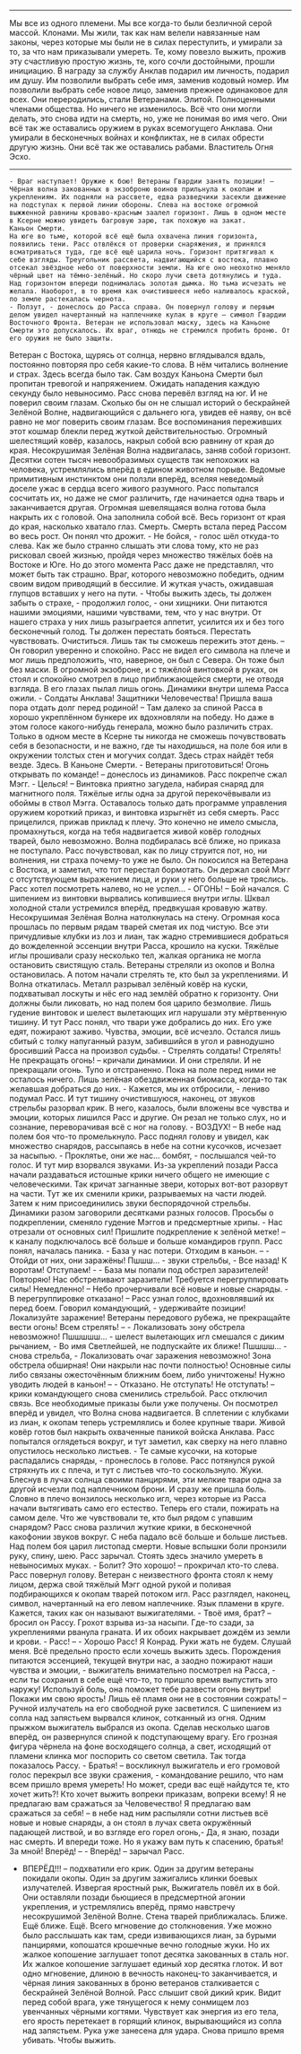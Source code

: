***
Мы все из одного племени. Мы все когда-то были безличной серой массой. Клонами. Мы жили, так как нам велели навязанные нам законы, через которые мы были не в силах переступить, и умирали за то, за что нам приказывали умереть. Те, кому повезло выжить, прожив эту счастливую простую жизнь, те, кого сочли достойными, прошли инициацию. В награду за службу Анклав подарил им личность, подарил им душу. Им позволили выбрать себе имя, заменив кодовый номер. Им позволили выбрать себе новое лицо, заменив прежнее одинаковое для всех. Они переродились, стали Ветеранами. Элитой. Полноценными членами общества. Но ничего не изменилось. Всё что они могли делать, это снова идти на смерть, но, уже не понимая во имя чего. Они всё так же оставались оружием в руках всемогущего Анклава. Они умирали в бесконечных войнах и конфликтах, не в силах обрести другую жизнь. Они всё так же оставались рабами.
Властитель Огня Эсхо.
***
	- Враг наступает! Оружие к бою! Ветераны Гвардии занять позиции! – 
	Чёрная волна закованных в экзоброню воинов прильнула к окопам и укреплениям. Их подняли на рассвете, едва разведчики засекли движение на подступах к первой линии обороны. Слева на востоке огромной выжженной равнины кроваво-красным заалел горизонт. Лишь в одном месте в Ксерне можно увидеть багровую зарю, так похожую на закат.
	Каньон Смерти.
	На юге во тьме, которой всё ещё была охвачена линия горизонта, появились тени. Расс отвлёкся от проверки снаряжения, и принялся всматриваться туда, где всё ещё царила ночь. Горизонт притягивал к себе взгляды. Треугольник рассвета, надвигающийся с востока, плавно отсекал звёздное небо от поверхности земли. На юге оно неохотно меняло чёрный цвет на тёмно-зелёный. Но скоро лучи света дотянулись и туда. Над горизонтом впереди поднималась золотая дымка. Но тьма исчезать не желала. Наоборот, в то время как очистившееся небо наливалось краской, по земле растекалась чернота.
	- Ползут, - донеслось до Расса справа. Он повернул голову и первым делом увидел начертанный на наплечнике кулак в круге – символ Гвардии Восточного Фронта. Ветеран не использовал маску, здесь на Каньоне Смерти это допускалось. Их враг, отнюдь не стремился пробить броню. От его оружия не было защиты. 
Ветеран  с Востока, щурясь от солнца, нервно вглядывался вдаль, постоянно повторяя про себя какие-то слова. В нём читались волнение и страх. Здесь всегда было так. Сам воздух Каньона Смерти был пропитан тревогой и напряжением. Ожидать нападения каждую секунду было невыносимо. 
Расс снова перевёл взгляд на юг. 
И не поверил своим глазам. Сколько бы он не слышал историй о бескрайней Зелёной Волне, надвигающийся с дальнего юга, увидев её наяву, он всё равно не мог поверить своим глазам. Все воспоминания переживших этот кошмар блекли перед жуткой действительностью.
Огромный шелестящий ковёр, казалось, накрыл собой всю равнину от края до края.
Несокрушимая Зелёная Волна надвигалась, заняв собой горизонт. Десятки сотен тысяч невообразимых существ так непохожих на человека, устремлялись вперёд в едином животном порыве. Ведомые примитивным инстинктом они ползли вперёд, вселяя неведомый доселе ужас в сердца всего живого разумного. Расс попытался сосчитать их, но даже не смог различить, где начинается одна тварь и заканчивается другая. Огромная шевелящаяся волна готова была накрыть их с головой. Она заполнила собой всё. Весь горизонт от края до края, насколько хватало глаз. Смерть. Смерть встала перед Рассом во весь рост.
	Он понял что дрожит.
	- Не бойся, - голос шёл откуда-то слева.
	Как же было странно слышать эти слова тому, кто не раз рисковал своей жизнью, пройдя через множество тяжёлых боёв на Востоке и Юге. Но до этого момента Расс даже не представлял, что может быть так страшно. Враг, которого невозможно победить, одним своим видом приводящий в бессилие. И жуткая участь, ожидавшая глупцов вставших у него на пути.
	- Чтобы выжить здесь, ты должен забыть о страхе, - продолжил голос, - они хищники. Они питаются нашими эмоциями, нашими чувствами, тем, что у нас внутри. От нашего страха у них лишь разыграется аппетит, усилится их и без того бесконечный голод. Ты должен перестать бояться. Перестать чувствовать. Очиститься. Лишь так ты сможешь пережить этот день. –
	  Он говорил уверенно и спокойно. Расс не видел его символа на плече и мог лишь предположить, что, наверное, он был с Севера. Он тоже был без маски. В огромной экзоброне, и с тяжёлой винтовкой в руках, он стоял и спокойно смотрел в лицо приближающейся смерти, не отводя взгляда. В его глазах пылал лишь огонь.
	Динамики внутри шлема Расса ожили.
	- Солдаты Анклава! Защитники Человечества! Пришла ваша пора отдать долг перед родиной! – 
	Там далеко за спиной Расса в хорошо укреплённом бункере их вдохновляли на победу. Но даже в этом голосе какого-нибудь генерала, можно было различить страх.	Только в одном месте в Ксерне ты никогда не сможешь почувствовать себя в безопасности, и не важно, где ты находишься, на поле боя или в окружении толстых стен и могучих солдат. Здесь страх найдёт тебя везде. 
Здесь.
	В Каньоне Смерти.
	- Ветераны приготовиться! Огонь открывать по команде! – донеслось из динамиков.
	Расс покрепче сжал Мэгг.
	- Целься! –
	Винтовка приятно загудела, набирая снаряд для магнитного поля. Тяжёлые иглы одна за другой перекочёвывали из обоймы в ствол Мэгга. Оставалось только дать программе управления оружием короткий приказ, и винтовка изрыгнёт из себя смерть. Расс прицелился, прижав приклад к плечу. Это конечно не имело смысла, промахнуться, когда на тебя надвигается живой ковёр голодных тварей, было невозможно.
	Волна подбиралась всё ближе, но приказа не поступало. Расс почувствовал, как по лицу струится пот, но, ни волнения, ни страха почему-то уже не было. Он покосился на Ветерана с Востока, и заметил, что тот перестал бормотать. Он держал свой Мэгг с отсутствующем выражением лица, и руки у него больше не тряслись. Расс хотел посмотреть налево, но не успел…
	- ОГОНЬ! –
	Бой начался.
	С шипением из винтовки вырвались копившиеся внутри иглы. Шквал холодной стали устремился вперёд, предвкушая кровавую жатву.  Несокрушимая Зелёная Волна натолкнулась на стену. Огромная коса прошлась по первым рядам тварей сметая их под чистую. Все эти причудливые клубки из лоз и лиан, так жадно стремившиеся добраться до вожделенной эссенции внутри Расса, крошило на куски. Тяжёлые иглы прошивали сразу несколько тел, жалкая органика не могла остановить свистящую сталь. Ветераны стреляли из окопов и Волна остановилась.
	А потом начали стрелять те, кто был за укреплениями.
	И Волна откатилась.
	Металл разрывал зелёный ковёр на куски, подхватывал лоскуты и нёс его над землёй обратно к горизонту.
	Они должны были ликовать, но над полем боя царило безмолвие. Лишь гудение винтовок и шелест вылетающих игл нарушали эту мёртвенную тишину. 
	И тут Расс понял, что твари уже добрались до них. Его уже едят, пожирают заживо. Чувства, эмоции, всё исчезло. Остался лишь сбитый с толку напуганный разум, забившийся в угол и равнодушно бросивший Расса на произвол судьбы.
	- Стрелять солдаты! Стрелять! Не прекращать огонь! – кричали динамики.
	И они стреляли. И не прекращали огонь. Тупо и отстраненно. Пока на поле перед ними не осталось ничего. Лишь зелёная обездвиженная биомасса, когда-то так желавшая добраться до них. 
	- Кажется, мы их отбросили, - лениво подумал Расс. 
И тут тишину очистившуюся, наконец, от звуков стрельбы разорвал крик. В него, казалось, были вложены все чувства и эмоции, которых лишился Расс и другие. Он резал не только слух, но и сознание, переворачивая всё с ног на голову.
	- ВОЗДУХ! –
	В небе над полем боя что-то промелькнуло. Расс поднял голову и увидел, как множество снарядов, рассыпаясь в небе на сотни кусочков, исчезает за насыпью.
	- Проклятье, они же нас… бомбят, - послышался чей-то голос.
	И тут мир взорвался звуками. Из-за укреплений позади Расса начали раздаваться истошные крики ничего общего не имеющие с человеческими. Так кричат загнанные звери, которых вот-вот разорвут на части. Тут же их сменили крики, разрываемых на части людей. Затем к ним присоединились звуки беспорядочной стрельбы.
	Динамики разом заговорили десятками разных голосов. Просьбы о подкреплении, сменяло гудение Мэггов и предсмертные хрипы.
	- Нас отрезали от основных сил! Пришлите подкрепление к зелёной метке! – к каналу подключалось всё больше и больше командиров групп. Расс понял, началась паника.
	- База у нас потери. Отходим в каньон. –
	- Отойди от них, они заражёны! Пшшш… - звуки стрельбы, - Все назад! К воротам! Отступаем! -
	- База мы попали под обстрел заразителей! Повторяю! Нас обстреливают заразители! Требуется перегруппировать силы! Немедленно! –
	Небо прочерчивали всё новые и новые снаряды.
	- В перегруппировке отказано! – Расс узнал голос, вдохновлявший их перед боем. Говорил командующий, - удерживайте позиции! Локализуйте заражение! Ветераны передового рубежа, не прекращайте вести огонь! Всем стрелять! – 
	- Локализовать зону обстрела невозможно! Пшшшшш… - шелест вылетающих игл смешался с диким рычанием, - Во имя Светлейшей, не подпускайте их ближе! Пшшшш… - снова стрельба, - Локализовать очаг заражения невозможно! Зона обстрела обширная! Они накрыли нас почти полностью! Основные силы либо связаны ожесточённым ближним боем, либо уничтожены! Нужно уводить людей в каньон! –
	- Отказано. Не отступать! Не отступать! – крики командующего снова сменились стрельбой. Расс отключил связь. Все необходимые приказы были уже получены.
	Он посмотрел вперёд и увидел, что Волна снова надвигается. В сплетении с клубками из лиан, к окопам теперь устремлялись и более крупные твари. Живой ковёр готов был накрыть охваченные паникой войска Анклава. Расс попытался оглядеться вокруг, и тут заметил, как сверху на него плавно опустилось несколько листьев.
	- Те самые кусочки, на которые распадались снаряды, - пронеслось в голове.
	Расс потянулся рукой стряхнуть их с плеча, и тут с листьев что-то соскользнуло.
	Жуки. Блеснув в лучах солнца своими панцирями, эти мелкие твари одна за другой исчезли под наплечником брони.
	И сразу же пришла боль. Словно в плечо вонзилось несколько игл, через которые из Расса начали вытягивать само его естество. Теперь его стали, пожирать на самом деле. Что же чувствовали те, кто был рядом с упавшим снарядом? Расс снова различил жуткие крики, в бесконечной какофонии звуков вокруг.
	С неба падало всё больше и больше листьев. Над полем боя царил листопад смерти. Новые вспышки боли пронзили руку, спину, шею. Расс зарычал. Стоять здесь значило умереть в невыносимых муках.
	- Болит? Это хорошо! – прокричал кто-то слева. Расс повернул голову.
	Ветеран с неизвестного фронта стоял к нему лицом, держа свой тяжёлый Мэгг одной рукой и поливая подбирающихся к окопам тварей потоком игл. Расс разглядел, наконец, символ, начертанный на его левом наплечнике. Язык пламени в круге. Кажется, таких как он называют выжигателями.
	- Твоё имя, брат? – бросил он Рассу. 
Грохот взрыва из-за насыпи. Где-то сзади, за укреплениями рванула граната. И их обоих накрывает дождём из земли и крови. 
	- Расс! –
	- Хорошо Расс! Я Конрад. Руки жать не будем. Слушай меня. Всё предельно просто если хочешь выжить здесь. Порождения питаются эссенцией, текущей внутри нас, а заодно пожирают наши чувства и эмоции, - выжигатель внимательно посмотрел на Расса, - если ты сохранил в себе ещё что-то, то пришло время выпустить это наружу! Используй боль, она поможет тебе развести огонь внутри! Покажи им свою ярость! Лишь её пламя они не в состоянии сожрать! –
	Ручной излучатель на его свободной руке засветился. С шипением из сопла над запястьем вырвался клинок, сотканный из огня. Одним прыжком выжигатель выбрался из окопа. Сделав несколько шагов вперёд, он развернулся спиной к подступающему врагу. Его грозная фигура чёрнела на фоне восходящего солнца, а свет, исходящий от пламени клинка мог поспорить со светом светила. Так тогда показалось Рассу.
	- Братья! – воскликнул выжигатель и его громовой голос перекрыл все звуки сражения, - командование решило, что нам  всем пришло время умереть! Но может, среди вас ещё найдутся те, кто хочет жить?! Кто хочет выжить вопреки приказам, вопреки всему! Я не предлагаю вам сражаться за Человечество! Я предлагаю вам сражаться за себя! – в небе над ним распыляли сотни листьев всё новые и новые снаряды, а он стоял в лучах света окружённый падающей листвой, и во взгляде его горел огонь,- Да, я знаю, позади нас смерть. И впереди тоже. Но я укажу вам путь к спасению, братья! За мной! Вперёд! –
	- Вперёд! – зарычал Расс. 
- ВПЕРЁД!!! – подхватили его крик. 
Один за другим ветераны покидали окопы. Один за другим зажигались клинки боевых излучателей. 
Извергая яростный рык, Выжигатель повёл их в бой. Они оставляли позади бьющиеся в предсмертной агонии укрепления, и устремлялись вперёд, прямо навстречу несокрушимой Зелёной Волне. 
Стена тварей приближалась. Ближе. Ещё ближе. Ещё. Всего мгновение до столкновения. Уже можно было расслышать как там, среди извивающихся лиан, за бурыми панцирями, копошатся крошечные вечно голодные жуки. Но их жалкое копошение заглушает топот десятка закованных в сталь ног. Их жалкое копошение заглушает единый хор десятка глоток.
И вот одно мгновение, длиною в вечность наконец-то заканчивается, и чёрная линия закованных в броню ветеранов сталкивается с бескрайней Зелёной Волной.
Расс слышит свой дикий крик. Видит перед собой врага, уже тянущегося к нему сонмищем лоз увенчанных чёрными когтями. Чувствует как энергия из его тела, его ярость перетекает в горящий клинок, вырывающийся из сопла над запястьем. Рука уже занесена для удара.
Снова пришло время убивать.
Чтобы выжить. 

